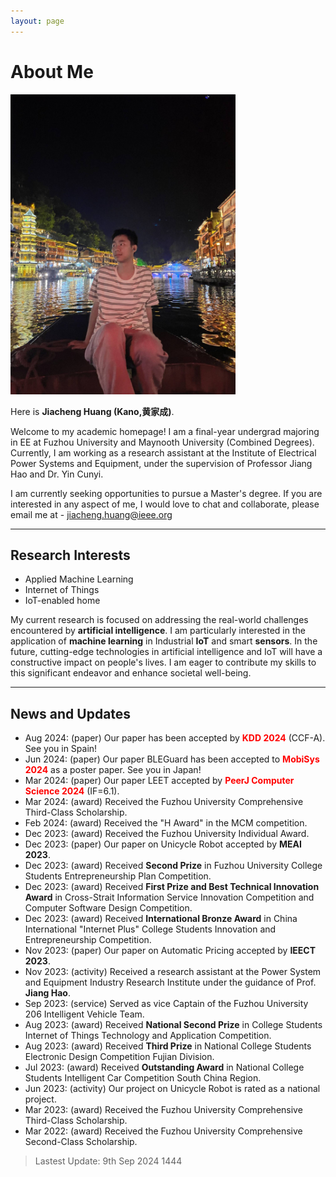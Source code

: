 ```yaml
---
layout: page
---
```


# About Me

<img src="/images/jiachenghuang.jpg" class="floatpic" width="360" height="480">

Here is **Jiacheng Huang (Kano,黄家成)**.

Welcome to my academic homepage! I am a final-year undergrad majoring in EE at Fuzhou University and Maynooth University (Combined Degrees). Currently, I am working as a research assistant at the Institute of Electrical Power Systems and Equipment, under the supervision of Professor Jiang Hao and Dr. Yin Cunyi.

I am currently seeking opportunities to pursue a Master's degree. If you are interested in any aspect of me, I would love to chat and collaborate, please email me at - jiacheng.huang@ieee.org

---

## Research Interests

- Applied Machine Learning
- Internet of Things
- IoT-enabled home

My current research is focused on addressing the real-world challenges encountered by **artificial intelligence**. I am particularly interested in the application of **machine learning** in Industrial **IoT** and smart **sensors**. In the future, cutting-edge technologies in artificial intelligence and IoT will have a constructive impact on people's lives. I am eager to contribute my skills to this significant endeavor and enhance societal well-being.

---

## News and Updates

- Aug 2024: (paper) Our paper has been accepted by <strong><font color='red'>KDD 2024</font></strong> (CCF-A). See you in Spain!<br>
- Jun 2024: (paper) Our paper BLEGuard has been accepted to <strong><font color='red'>MobiSys 2024</font></strong> as a poster paper. See you in Japan!<br>
- Mar 2024: (paper) Our paper LEET accepted by <strong><font color='red'>PeerJ Computer Science 2024</font></strong> (IF=6.1).<br>
- Mar 2024: (award) Received the Fuzhou University Comprehensive Third-Class Scholarship.<br>
- Feb 2024: (award) Received the "H Award" in the MCM competition.<br>
- Dec 2023: (award) Received the Fuzhou University Individual Award.<br>
- Dec 2023: (paper) Our paper on Unicycle Robot accepted by <strong>MEAI 2023</strong>.<br>
- Dec 2023: (award) Received <strong>Second Prize</strong> in Fuzhou University College Students Entrepreneurship Plan Competition.<br>
- Dec 2023: (award) Received <strong>First Prize and Best Technical Innovation Award</strong> in Cross-Strait Information Service Innovation Competition and Computer Software Design Competition.<br>
- Dec 2023: (award) Received <strong>International Bronze Award</strong> in China International "Internet Plus" College Students Innovation and Entrepreneurship Competition.<br>
- Nov 2023: (paper) Our paper on Automatic Pricing accepted by <strong>IEECT 2023</strong>.<br>
- Nov 2023: (activity) Received a research assistant at the Power System and Equipment Industry Research Institute under the guidance of Prof. <strong>Jiang Hao</strong>.<br>
- Sep 2023: (service) Served as vice Captain of the Fuzhou University 206 Intelligent Vehicle Team.<br>
- Aug 2023: (award) Received <strong>National Second Prize</strong> in College Students Internet of Things Technology and Application Competition.<br>
- Aug 2023: (award) Received <strong>Third Prize</strong> in National College Students Electronic Design Competition Fujian Division.<br>
- Jul 2023: (award) Received <strong>Outstanding Award</strong> in National College Students Intelligent Car Competition South China Region.<br>
- Jun 2023: (activity) Our project on Unicycle Robot is rated as a national project.<br>
- Mar 2023: (award) Received the Fuzhou University Comprehensive Third-Class Scholarship.<br>
- Mar 2022: (award) Received the Fuzhou University Comprehensive Second-Class Scholarship.

> Lastest Update: 9th Sep 2024 1444